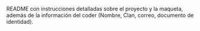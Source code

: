 README con instrucciones detalladas sobre el
proyecto y la maqueta, además de la información del coder (Nombre, Clan, correo,
documento de identidad).